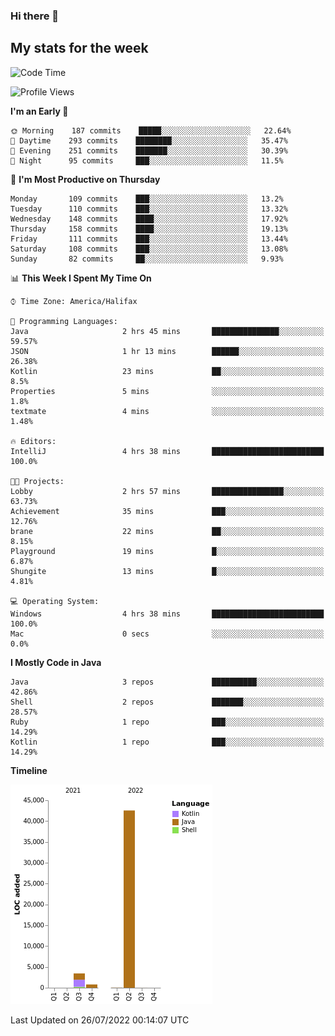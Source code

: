 ### Hi there 👋

## My stats for the week
<!--START_SECTION:waka-->
![Code Time](http://img.shields.io/badge/Code%20Time-327%20hrs%205%20mins-blue)

![Profile Views](http://img.shields.io/badge/Profile%20Views-0-blue)

**I'm an Early 🐤** 

```text
🌞 Morning    187 commits    █████░░░░░░░░░░░░░░░░░░░░   22.64% 
🌆 Daytime    293 commits    ████████░░░░░░░░░░░░░░░░░   35.47% 
🌃 Evening    251 commits    ███████░░░░░░░░░░░░░░░░░░   30.39% 
🌙 Night      95 commits     ███░░░░░░░░░░░░░░░░░░░░░░   11.5%

```
📅 **I'm Most Productive on Thursday** 

```text
Monday       109 commits    ███░░░░░░░░░░░░░░░░░░░░░░   13.2% 
Tuesday      110 commits    ███░░░░░░░░░░░░░░░░░░░░░░   13.32% 
Wednesday    148 commits    ████░░░░░░░░░░░░░░░░░░░░░   17.92% 
Thursday     158 commits    ████░░░░░░░░░░░░░░░░░░░░░   19.13% 
Friday       111 commits    ███░░░░░░░░░░░░░░░░░░░░░░   13.44% 
Saturday     108 commits    ███░░░░░░░░░░░░░░░░░░░░░░   13.08% 
Sunday       82 commits     ██░░░░░░░░░░░░░░░░░░░░░░░   9.93%

```


📊 **This Week I Spent My Time On** 

```text
⌚︎ Time Zone: America/Halifax

💬 Programming Languages: 
Java                     2 hrs 45 mins       ███████████████░░░░░░░░░░   59.57% 
JSON                     1 hr 13 mins        ██████░░░░░░░░░░░░░░░░░░░   26.38% 
Kotlin                   23 mins             ██░░░░░░░░░░░░░░░░░░░░░░░   8.5% 
Properties               5 mins              ░░░░░░░░░░░░░░░░░░░░░░░░░   1.8% 
textmate                 4 mins              ░░░░░░░░░░░░░░░░░░░░░░░░░   1.48%

🔥 Editors: 
IntelliJ                 4 hrs 38 mins       █████████████████████████   100.0%

🐱‍💻 Projects: 
Lobby                    2 hrs 57 mins       ████████████████░░░░░░░░░   63.73% 
Achievement              35 mins             ███░░░░░░░░░░░░░░░░░░░░░░   12.76% 
brane                    22 mins             ██░░░░░░░░░░░░░░░░░░░░░░░   8.15% 
Playground               19 mins             █░░░░░░░░░░░░░░░░░░░░░░░░   6.87% 
Shungite                 13 mins             █░░░░░░░░░░░░░░░░░░░░░░░░   4.81%

💻 Operating System: 
Windows                  4 hrs 38 mins       █████████████████████████   100.0% 
Mac                      0 secs              ░░░░░░░░░░░░░░░░░░░░░░░░░   0.0%

```

**I Mostly Code in Java** 

```text
Java                     3 repos             ██████████░░░░░░░░░░░░░░░   42.86% 
Shell                    2 repos             ███████░░░░░░░░░░░░░░░░░░   28.57% 
Ruby                     1 repo              ███░░░░░░░░░░░░░░░░░░░░░░   14.29% 
Kotlin                   1 repo              ███░░░░░░░░░░░░░░░░░░░░░░   14.29%

```


**Timeline**

![Chart not found](https://raw.githubusercontent.com/lyndseyy/lyndseyy/main/charts/bar_graph.png) 


 Last Updated on 26/07/2022 00:14:07 UTC
<!--END_SECTION:waka-->
